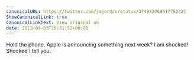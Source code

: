 ```yaml
---
canonicalURL: https://twitter.com/jmjordan/status/374932769517752321
ShowCanonicalLink: true
CanonicalLinkText: View original on
date: 2013-09-03T16:31:52+00:00
---
```

Hold the phone. Apple is announcing something next week? I am shocked! Shocked I tell you.